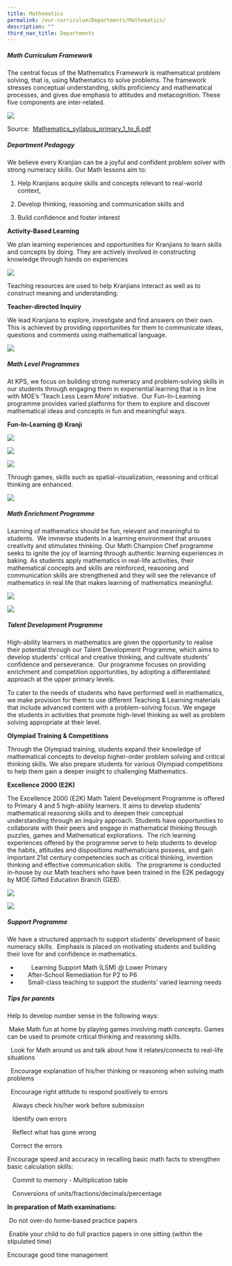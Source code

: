 ```yaml
---
title: Mathematics
permalink: /our-curriculum/Departments/Mathematics/
description: ""
third_nav_title: Departments
---
```

##### **Math Curriculum Framework**

  
The central focus of the Mathematics Framework is mathematical problem solving, that is, using Mathematics to solve problems. The framework stresses conceptual understanding, skills proficiency and mathematical processes, and gives due emphasis to attitudes and metacognition. These five components are inter-related. 

![](/images/Our%20Curriculum/Departments/Mathematics/M1.png)

Source: [](https://www.moe.gov.sg/docs/default-source/document/education/syllabuses/sciences/files/mathematics_syllabus_primary_1_to_6.pdf) [Mathematics\_syllabus\_primary\_1\_to\_6.pdf](https://www.moe.gov.sg/docs/default-source/document/education/syllabuses/sciences/files/mathematics_syllabus_primary_1_to_6.pdf)   
  

##### **Department Pedagogy**

  

We believe every Kranjian can be a joyful and confident problem solver with strong numeracy skills. Our Math lessons aim to:

  

1) Help Kranjians acquire skills and concepts relevant to real-world context, 

2) Develop thinking, reasoning and communication skills and 

3) Build confidence and foster interest 

  

**Activity-Based Learning**

We plan learning experiences and opportunities for Kranjians to learn skills and concepts by doing. They are actively involved in constructing knowledge through hands on experiences 

![](/images/Our%20Curriculum/Departments/Mathematics/M2.png)

  

Teaching resources are used to help Kranjians interact as well as to construct meaning and understanding.

**Teacher-directed Inquiry**

We lead Kranjians to explore, investigate and find answers on their own. This is achieved by providing opportunities for them to communicate ideas, questions and comments using mathematical language. 

![](/images/Our%20Curriculum/Departments/Mathematics/M3.png)

  

##### **Math Level Programmes**

  

At KPS, we focus on building strong numeracy and problem-solving skills in our students through engaging them in experiential learning that is in line with MOE’s ‘Teach Less Learn More’ initiative.  Our Fun-In-Learning programme provides varied platforms for them to explore and discover mathematical ideas and concepts in fun and meaningful ways.  

  

**Fun-In-Learning @ Kranji**

![](/images/Our%20Curriculum/Departments/Mathematics/M4.png)

![](/images/Our%20Curriculum/Departments/Mathematics/M5.png)

![](/images/Our%20Curriculum/Departments/Mathematics/M6.png)

Through games, skills such as spatial-visualization, reasoning and critical thinking are enhanced.  

  

![](/images/Our%20Curriculum/Departments/Mathematics/M7.png)

  

##### **Math Enrichment Programme**

Learning of mathematics should be fun, relevant and meaningful to students.  We immerse students in a learning environment that arouses creativity and stimulates thinking. Our Math Champion Chef programme seeks to ignite the joy of learning through authentic learning experiences in baking. As students apply mathematics in real-life activities, their mathematical concepts and skills are reinforced, reasoning and communication skills are strengthened and they will see the relevance of mathematics in real life that makes learning of mathematics meaningful.

  

![](/images/Our%20Curriculum/Departments/Mathematics/M8.png)

![](/images/Our%20Curriculum/Departments/Mathematics/M9.png)

##### **Talent Development Programme**

High-ability learners in mathematics are given the opportunity to realise their potential through our Talent Development Programme, which aims to develop students’ critical and creative thinking, and cultivate students’ confidence and perseverance.  Our programme focuses on providing enrichment and competition opportunities, by adopting a differentiated approach at the upper primary levels.

  

To cater to the needs of students who have performed well in mathematics, we make provision for them to use different Teaching & Learning materials that include advanced content with a problem-solving focus. We engage the students in activities that promote high-level thinking as well as problem solving appropriate at their level.

  

**Olympiad Training & Competitions**

Through the Olympiad training, students expand their knowledge of mathematical concepts to develop higher-order problem solving and critical thinking skills. We also prepare students for various Olympiad competitions to help them gain a deeper insight to challenging Mathematics.  

**Excellence 2000 (E2K)**

The Excellence 2000 (E2K) Math Talent Development Programme is offered to Primary 4 and 5 high-ability learners. It aims to develop students’ mathematical reasoning skills and to deepen their conceptual understanding through an inquiry approach. Students have opportunities to collaborate with their peers and engage in mathematical thinking through puzzles, games and Mathematical explorations.  The rich learning experiences offered by the programme serve to help students to develop the habits, attitudes and dispositions mathematicians possess, and gain important 21st century competencies such as critical thinking, invention thinking and effective communication skills.  The programme is conducted in-house by our Math teachers who have been trained in the E2K pedagogy by MOE Gifted Education Branch (GEB).

![](/images/Our%20Curriculum/Departments/Mathematics/M10.png)  
 
![](/images/Our%20Curriculum/Departments/Mathematics/M11.png)


##### **Support Programme**

  

We have a structured approach to support students’ development of basic numeracy skills.  Emphasis is placed on motivating students and building their love for and confidence in mathematics.

*           Learning Support Math (LSM) @ Lower Primary
*         After-School Remediation for P2 to P6
*         Small-class teaching to support the students’ varied learning needs 

##### **Tips for parents**

Help to develop number sense in the following ways:

 Make Math fun at home by playing games involving math concepts. Games can be used to promote critical thinking and reasoning skills.

  Look for Math around us and talk about how it relates/connects to real-life situations

  Encourage explanation of his/her thinking or reasoning when solving math problems

  Encourage right attitude to respond positively to errors

   Always check his/her work before submission

   Identify own errors

   Reflect what has gone wrong

  Correct the errors 

 Encourage speed and accuracy in recalling basic math facts to strengthen basic calculation skills:

   Commit to memory - Multiplication table

   Conversions of units/fractions/decimals/percentage

**In preparation of Math examinations:**

 Do not over-do home-based practice papers

 Enable your child to do full practice papers in one sitting (within the stipulated time)

Encourage good time management